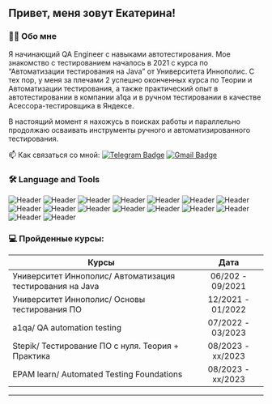 ## Привет, меня зовут Екатерина!  
  
### 👩‍💻 Обо мне  
Я начинающий QA Engineer c навыками автотестирования. Мое знакомство с тестированием началось в 2021 с курса по “Автоматизации тестирования на Java” от Университета Иннополис. С тех пор, у меня за плечами 2 успешно оконченных курса по Теории и Автоматизации тестирования, а также практический опыт в автотестировании в компании a1qa и в ручном тестировании в качестве Асессора-тестировщика в Яндексе. 

В настоящий момент я нахожусь в поисках работы и параллельно продолжаю осваивать инструменты ручного и автоматизированного тестирования.

 📫 Как связаться со мной: 
 [![Telegram Badge](https://img.shields.io/badge/-katerinaazaikina-blue?style=flat&logo=Telegram&logoColor=white)](https://t.me/katerinaazaikina) [![Gmail Badge](https://img.shields.io/badge/-Gmail-red?style=flat&logo=Gmail&logoColor=white)](mailto:z.e.040894@gmail.com)  


### 🛠️ Language and Tools
![Header](https://img.shields.io/badge/Java-090909?style=for-the-badge&logo=java&logoColor=8cc4d7)
![Header](https://img.shields.io/badge/Selenium-090909?style=for-the-badge&logo=selenium&logoColor=8cc4d7)
![Header](https://img.shields.io/badge/TestNG-090909?style=for-the-badge&logo=testng&logoColor=8cc4d7)
![Header](https://img.shields.io/badge/Maven-090909?style=for-the-badge&logo=maven&logoColor=8cc4d7)
![Header](https://img.shields.io/badge/Jenkins-090909?style=for-the-badge&logo=jenkins&logoColor=8cc4d7)
![Header](https://img.shields.io/badge/Git-090909?style=for-the-badge&logo=git&logoColor=8cc4d7)
![Header](https://img.shields.io/badge/Linux-090909?style=for-the-badge&logo=linux&logoColor=8cc4d7)
![Header](https://img.shields.io/badge/Docker-090909?style=for-the-badge&logo=docker&logoColor=8cc4d7)
![Header](https://img.shields.io/badge/Jira-090909?style=for-the-badge&logo=jira&logoColor=136be1)
![Header](https://img.shields.io/badge/Postman-090909?style=for-the-badge&logo=postman&logoColor=f76935)
![Header](https://img.shields.io/badge/Github-090909?style=for-the-badge&logo=github&logoColor=8cc4d7)
![Header](https://img.shields.io/badge/Jenkins-090909?style=for-the-badge&logo=jenkins&logoColor=f7f7f7)
![Header](https://img.shields.io/badge/MySQL-090909?style=for-the-badge&logo=mysql&logoColor=00618a)
![Header](https://img.shields.io/badge/DevTools-090909?style=for-the-badge&logo=googlechrome&logoColor=2674f2)
![Header](https://img.shields.io/badge/Fiddler-090909?style=for-the-badge&logo=fiddler&logoColor=8cc4d7)
![Header](https://img.shields.io/badge/CharlesProxy-090909?style=for-the-badge&logo=charlesproxy&logoColor=8cc4d7)
  

### 💻 Пройденные курсы:  
| Курсы                                                           | Дата              |
| ----------------------------------------------------------------| :---------------: |
| Университет Иннополис/ Автоматизация тестирования на Java                            | 06/202 - 09/2021 |
|Университет Иннополис/ Основы тестирования ПО              | 12/2021 - 01/2022 |
| a1qa/ QA automation testing                                | 07/2022 - 03/2023 |
| Stepik/ Тестирование ПО с нуля. Теория + Практика                    | 08/2023 - xx/2023 |
| EPAM learn/ Automated Testing Foundations                       | 08/2023 - xx/2023 |
----
<div align="center">
